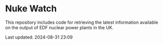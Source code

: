 # Nuke Watch

This repository includes code for retrieving the latest information available on the output of EDF nuclear power plants in the UK.

Last updated: 2024-08-31 23:09